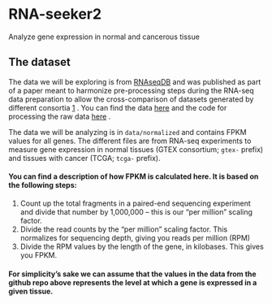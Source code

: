 # RNA-seeker2
Analyze gene expression in normal and cancerous tissue


## The dataset
The data we will be exploring is from [RNAseqDB](https://github.com/mskcc/RNAseqDB) and was published as part of a paper meant to harmonize pre-processing steps during the RNA-seq data preparation to allow the cross-comparison of datasets generated by different consortia [1](https://www.nature.com/articles/sdata201861) . You can find the data [here](https://github.com/mskcc/RNAseqDB/tree/master/data) and the code for processing the raw data [here](https://github.com/mskcc/RNAseqDB) . 

The data we will be analyzing is in `data/normalized` and contains FPKM values for all genes. The different files are from RNA-seq experiments to measure gene expression in normal tissues (GTEX consortium; `gtex-` prefix) and tissues with cancer (TCGA; `tcga-` prefix). 

#### You can find a description of how FPKM is calculated here. It is based on the following steps:

1. Count up the total fragments in a paired-end sequencing experiment and divide that number by 1,000,000 – this is our “per million” scaling factor.
2. Divide the read counts by the “per million” scaling factor. This normalizes for sequencing depth, giving you reads per million (RPM)
3. Divide the RPM values by the length of the gene, in kilobases. This gives you FPKM.


#### For simplicity’s sake we can assume that the values in the data from the github repo above represents the level at which a gene is expressed in a given tissue. 

